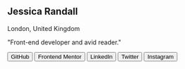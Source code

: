 <div class="card" id="card">
	<div class="img-container">
		<img src={avatarJessica} alt="" />
	</div>
	<div class="personal section">
		<h2 class="personal__name">Jessica Randall</h2>
		<p class="personal__address">London, United Kingdom</p>
	</div>
	<div class="social section">
		<p class="social__intro">"Front-end developer and avid reader."</p>
		<div class="social__links section">
			<button class="social__link">GitHub</button>
			<button class="social__link">Frontend Mentor</button>
			<button class="social__link">LinkedIn</button>
			<button class="social__link">Twitter</button>
			<button class="social__link">Instagram</button>
		</div>
	</div>
</div>
